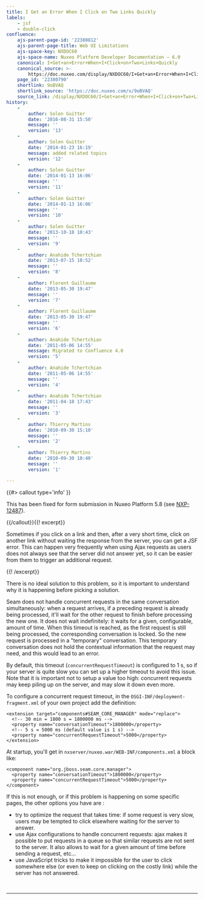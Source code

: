 ```yaml
---
title: I Get an Error When I Click on Two Links Quickly
labels:
    - jsf
    - double-click
confluence:
    ajs-parent-page-id: '22380812'
    ajs-parent-page-title: Web UI Limitations
    ajs-space-key: NXDOC60
    ajs-space-name: Nuxeo Platform Developer Documentation — 6.0
    canonical: I+Get+an+Error+When+I+Click+on+Two+Links+Quickly
    canonical_source: >-
        https://doc.nuxeo.com/display/NXDOC60/I+Get+an+Error+When+I+Click+on+Two+Links+Quickly
    page_id: '22380790'
    shortlink: 9oBVAQ
    shortlink_source: 'https://doc.nuxeo.com/x/9oBVAQ'
    source_link: /display/NXDOC60/I+Get+an+Error+When+I+Click+on+Two+Links+Quickly
history:
    - 
        author: Solen Guitter
        date: '2016-08-31 15:50'
        message: ''
        version: '13'
    - 
        author: Solen Guitter
        date: '2014-01-23 16:19'
        message: added related topics
        version: '12'
    - 
        author: Solen Guitter
        date: '2014-01-13 16:06'
        message: ''
        version: '11'
    - 
        author: Solen Guitter
        date: '2014-01-13 16:06'
        message: ''
        version: '10'
    - 
        author: Solen Guitter
        date: '2013-10-18 10:43'
        message: ''
        version: '9'
    - 
        author: Anahide Tchertchian
        date: '2013-07-15 10:52'
        message: ''
        version: '8'
    - 
        author: Florent Guillaume
        date: '2013-05-30 19:47'
        message: ''
        version: '7'
    - 
        author: Florent Guillaume
        date: '2013-05-30 19:47'
        message: ''
        version: '6'
    - 
        author: Anahide Tchertchian
        date: '2011-05-06 14:55'
        message: Migrated to Confluence 4.0
        version: '5'
    - 
        author: Anahide Tchertchian
        date: '2011-05-06 14:55'
        message: ''
        version: '4'
    - 
        author: Anahide Tchertchian
        date: '2011-04-18 17:43'
        message: ''
        version: '3'
    - 
        author: Thierry Martins
        date: '2010-09-30 15:10'
        message: ''
        version: '2'
    - 
        author: Thierry Martins
        date: '2010-09-30 10:40'
        message: ''
        version: '1'

---
```

{{#> callout type='info' }}

This has been fixed for form submission in Nuxeo Platform 5.8 (see [NXP-12487](https://jira.nuxeo.com/browse/NXP-12487)).

{{/callout}}{{! excerpt}}

Sometimes if you click on a link and then, after a very short time, click on another link without waiting the response from the server, you can get a JSF error. This can happen very frequently when using Ajax requests as users does not always see that the server did not answer yet, so it can be easier from them to trigger an additional request.

{{! /excerpt}}

There is no ideal solution to this problem, so it is important to understand why it is happening before picking a solution.

Seam does not handle concurrent requests in the same conversation simultaneously: when a request arrives, if a preceding request is already being processed, it'll wait for the other request to finish before processing the new one. It does not wait indefinitely: it waits for a given, configurable, amount of time. When this timeout is reached, as the first request is still being processed, the corresponding conversation is locked. So the new request is processed in a "temporary" conversation. This temporary conversation does not hold the contextual information that the request may need, and this would lead to an error.

By default, this timeout (`concurrentRequestTimeout`)&nbsp;is configured to 1 s, so if your server is quite slow you can set up a higher timeout to avoid this issue. Note that it is important not to setup a value too high: concurrent requests may keep piling up on the server, and may slow it down even more.

To configure a concurrent request timeout, in the `OSGI-INF/deployment-fragment.xml` of your own project add the definition:

```html/xml
<extension target="components#SEAM_CORE_MANAGER" mode="replace">
  <!-- 30 min = 1800 s = 1800000 ms -->
  <property name="conversationTimeout">1800000</property>
  <!-- 5 s = 5000 ms (default value is 1 s) -->
  <property name="concurrentRequestTimeout">5000</property>
</extension>

```

At startup, you'll get in `nxserver/nuxeo.war/WEB-INF/components.xml` a block like:

```html/xml
<component name="org.jboss.seam.core.manager">
  <property name="conversationTimeout">1800000</property>
  <property name="concurrentRequestTimeout">5000</property>
</component>

```

If this is not enough, or if this problem is happening on some specific pages, the other options you have are :

*   try to optimize the request that takes time: if some request is very slow, users may be tempted to click elsewhere waiting for the server to answer.
*   use Ajax configurations to handle concurrent requests: ajax makes it possible to put requests in a queue so that similar requests are not sent to the server. It also allows to wait for a given amount of time before sending a request, etc...
*   use JavaScript tricks to make it impossible for the user to click somewhere else (or even to keep on clicking on the costly link) while the server has not answered.

&nbsp;

* * *
